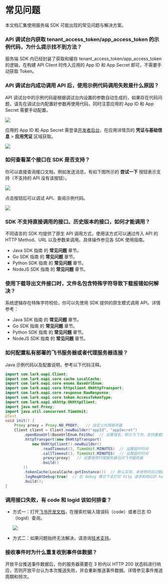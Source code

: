 # 常见问题

本文档汇集使用服务端 SDK 可能出现的常见问题与解决方案。

### API 调试台内获取 tenant_access_token/app_access_token 的示例代码，为什么提示找不到方法？

服务端 SDK 内已经封装了获取和缓存 tenant_access_token/app_access_token 的逻辑，在构建 API Client 时传入应用的 App ID 和 App Secret 即可，不需要手动获取 Token。

### API 调试台内成功调用 API 后，使用示例代码调用失败是什么原因？

API 调试台中的示例代码是根据调试台内设置的参数自动生成的，如果存在代码问题，请先在调试台内配置好参数再使用代码，同时注意应用的 App ID 和 App Secret 需要手动配置。

![](//sf3-cn.feishucdn.com/obj/open-platform-opendoc/c0a574f9b0716a7ce5d43d59fa7e5fce_uDkzIXhGeu.png?height=714&lazyload=true&maxWidth=600&width=2220)

应用的 App ID 和 App Secret 需登录[开发者后台](https://open.feishu.cn/app)，在应用详情页的 **凭证与基础信息** > **应用凭证** 区域获取。

![](//sf3-cn.feishucdn.com/obj/open-platform-opendoc/f7f89950be7e57c2760a8b5b1f5e17c9_DhwOeHBWOm.png?height=524&lazyload=true&maxWidth=600&width=3594)

### 如何查看某个接口在 SDK 是否支持？

你可以直接查询接口文档，例如发送消息，有如下图所示的 **尝试一下** 按钮表示支持（不支持的 API 没有该按钮）。

![](//sf3-cn.feishucdn.com/obj/open-platform-opendoc/9ffd64fe51a55b1d9ceb390df0691ae3_k9XUhJlkJl.png?height=442&lazyload=true&maxWidth=600&width=1684)

点击按钮后可以调试 API、查阅示例代码。

![](//sf3-cn.feishucdn.com/obj/open-platform-opendoc/cf3c745625a7aaf3bffa42623c1772b4_eeT2rZdAXU.png?height=844&lazyload=true&maxWidth=600&width=2262)

### SDK 不支持直接调用的接口、历史版本的接口，如何才能调用？

不同语言的 SDK 均提供了原生 API 调用方式，使用该方式可以通过传入 API 的 HTTP Method、URL 以及参数来调用。具体操作参见各 SDK 使用指南。

- Java SDK 指南 的 **常见问题** 章节。
- Go SDK 指南 的 **常见问题** 章节。
- Python SDK 指南 的 **常见问题** 章节。
- NodeJS SDK 指南 的 **常见问题** 章节。

### 使用下载导出文件接口时，文件名包含特殊字符导致下载报错如何解决？

系统逻辑存在特殊字符校验，你可以先使用 SDK 提供的原生模式调用 API。详情参考：

- Java SDK 指南 的 **常见问题** 章节。
- Go SDK 指南 的 **常见问题** 章节。
- Python SDK 指南 的 **常见问题** 章节。
- NodeJS SDK 指南 的 **常见问题** 章节。

### 如何配置私有部署的飞书服务器或者代理服务器连接？

Java 示例代码以及配置说明，参考以下代码注释。

```java
import com.lark.oapi.Client;
import com.lark.oapi.core.cache.LocalCache;
import com.lark.oapi.core.enums.BaseUrlEnum;
import com.lark.oapi.core.httpclient.OkHttpTransport;
import com.lark.oapi.core.response.RawResponse;
import com.lark.oapi.core.token.AccessTokenType;
import com.lark.oapi.okhttp.OkHttpClient;    
import java.net.Proxy;
import java.util.concurrent.TimeUnit;
@Test
void init() {
    Proxy proxy = Proxy.NO_PROXY;   // 自定义代理服务器
    Client client = Client.newBuilder("appId", "appSecret")
        .openBaseUrl(BaseUrlEnum.FeiShu)  // 设置域名，默认为飞书，支持重载String，设置私有部署飞书服务器
        .httpTransport(new OkHttpTransport(
            new OkHttpClient().newBuilder()
                .readTimeout(3, TimeUnit.MINUTES)  // 设置超时时间
                .callTimeout(3, TimeUnit.MINUTES)  // 设置超时时间
                .proxy(proxy)   // 设置使用代理服务器访问飞书服务器
                .build()
        ))
        .tokenCache(LocalCache.getInstance())  // 默认实现，本地带时间过期的缓存；可以自己实现ICache的接口，例如Redis缓存等
        .logReqAtDebug(true)  // 在 debug 模式下会打印 http 请求和响应的 headers,body 等信息。 
        .build();
}
```

### 调用接口失败，有 code 和 logid 该如何排查？

- 方式一：打开[飞书开发文档](https://open.larkoffice.com/document/home/index)，在搜索栏输入错误码（code）或者日志 ID（logid）查询。

	![](//sf3-cn.feishucdn.com/obj/open-platform-opendoc/80297a016098a7029488152db41dfd75_8C4FphsGf6.png?height=1378&lazyload=true&maxWidth=600&width=1658)

- 方式二：如果问题始终无法解决，请咨询[技术支持](https://applink.feishu.cn/TLJpeNdW)。

### 接收事件时为什么重复收到事件体数据？

开放平台推送事件数据后，你的服务器需要在 3 秒内以 HTTP 200 状态码进行响应，否则开放平台认为本次推送失败，并会重新推送事件数据。详情参见事件推送周期和频次。